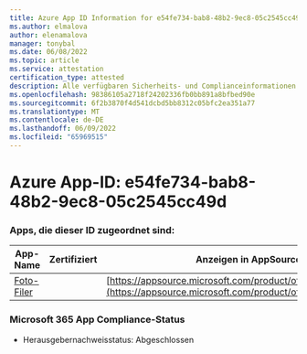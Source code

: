```yaml
---
title: Azure App ID Information for e54fe734-bab8-48b2-9ec8-05c2545cc49d
ms.author: elmalova
author: elenamalova
manager: tonybal
ms.date: 06/08/2022
ms.topic: article
ms.service: attestation
certification_type: attested
description: Alle verfügbaren Sicherheits- und Complianceinformationen für e54fe734-bab8-48b2-9ec8-05c2545cc49d.
ms.openlocfilehash: 98386105a2718f24202336fb0bb891a8bfbed90e
ms.sourcegitcommit: 6f2b3870f4d541dcbd5bb8312c05bfc2ea351a77
ms.translationtype: MT
ms.contentlocale: de-DE
ms.lasthandoff: 06/09/2022
ms.locfileid: "65969515"
---
```

# <a name="azure-app-id-e54fe734-bab8-48b2-9ec8-05c2545cc49d"></a>Azure App-ID: e54fe734-bab8-48b2-9ec8-05c2545cc49d


### <a name="apps-associated-with-this-id"></a>Apps, die dieser ID zugeordnet sind:
| **App-Name** | **Zertifiziert** | **Anzeigen in AppSource** |
|--------------|---------------|-----------------------|
| [Foto-Filer](../forward/WA200003881.md) |  | [https://appsource.microsoft.com/product/office/WA200003881](https://appsource.microsoft.com/product/office/WA200003881) |

### <a name="microsoft-365-app-compliance-status"></a>Microsoft 365 App Compliance-Status
- Herausgebernachweisstatus: Abgeschlossen
